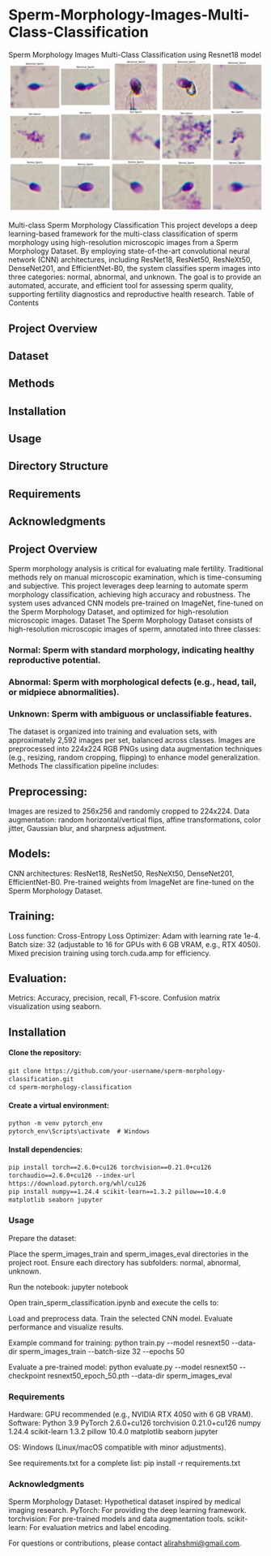 # Sperm-Morphology-Images-Multi-Class-Classification
Sperm Morphology Images Multi-Class Classification using Resnet18 model
![](https://github.com/alirzx/Sperm-Morphology-Images-Multi-Class-Classification/blob/main/plots/train_random_samples.png)



Multi-class Sperm Morphology Classification
This project develops a deep learning-based framework for the multi-class classification of sperm morphology using high-resolution microscopic images from a Sperm Morphology Dataset. By employing state-of-the-art convolutional neural network (CNN) architectures, including ResNet18, ResNet50, ResNeXt50, DenseNet201, and EfficientNet-B0, the system classifies sperm images into three categories: normal, abnormal, and unknown. The goal is to provide an automated, accurate, and efficient tool for assessing sperm quality, supporting fertility diagnostics and reproductive health research.
Table of Contents

## Project Overview
## Dataset
## Methods
## Installation
## Usage
## Directory Structure
## Requirements
## Acknowledgments

## Project Overview
Sperm morphology analysis is critical for evaluating male fertility. Traditional methods rely on manual microscopic examination, which is time-consuming and subjective. This project leverages deep learning to automate sperm morphology classification, achieving high accuracy and robustness. The system uses advanced CNN models pre-trained on ImageNet, fine-tuned on the Sperm Morphology Dataset, and optimized for high-resolution microscopic images.
Dataset
The Sperm Morphology Dataset consists of high-resolution microscopic images of sperm, annotated into three classes:

### Normal: Sperm with standard morphology, indicating healthy reproductive potential.
### Abnormal: Sperm with morphological defects (e.g., head, tail, or midpiece abnormalities).
### Unknown: Sperm with ambiguous or unclassifiable features.

The dataset is organized into training and evaluation sets, with approximately 2,592 images per set, balanced across classes. Images are preprocessed into 224x224 RGB PNGs using data augmentation techniques (e.g., resizing, random cropping, flipping) to enhance model generalization.
Methods
The classification pipeline includes:

## Preprocessing:
Images are resized to 256x256 and randomly cropped to 224x224.
Data augmentation: random horizontal/vertical flips, affine transformations, color jitter, Gaussian blur, and sharpness adjustment.


## Models:
CNN architectures: ResNet18, ResNet50, ResNeXt50, DenseNet201, EfficientNet-B0.
Pre-trained weights from ImageNet are fine-tuned on the Sperm Morphology Dataset.


## Training:
Loss function: Cross-Entropy Loss
Optimizer: Adam with learning rate 1e-4.
Batch size: 32 (adjustable to 16 for GPUs with 6 GB VRAM, e.g., RTX 4050).
Mixed precision training using torch.cuda.amp for efficiency.


## Evaluation:
Metrics: Accuracy, precision, recall, F1-score.
Confusion matrix visualization using seaborn.



## Installation

#### Clone the repository:
```
git clone https://github.com/your-username/sperm-morphology-classification.git
cd sperm-morphology-classification
```


#### Create a virtual environment:
```
python -m venv pytorch_env
pytorch_env\Scripts\activate  # Windows
```

#### Install dependencies:
```
pip install torch==2.6.0+cu126 torchvision==0.21.0+cu126 torchaudio==2.6.0+cu126 --index-url https://download.pytorch.org/whl/cu126
pip install numpy==1.24.4 scikit-learn==1.3.2 pillow==10.4.0 matplotlib seaborn jupyter
```


### Usage

Prepare the dataset:

Place the sperm_images_train and sperm_images_eval directories in the project root.
Ensure each directory has subfolders: normal, abnormal, unknown.


Run the notebook:
jupyter notebook

Open train_sperm_classification.ipynb and execute the cells to:

Load and preprocess data.
Train the selected CNN model.
Evaluate performance and visualize results.


Example command for training:
python train.py --model resnext50 --data-dir sperm_images_train --batch-size 32 --epochs 50


Evaluate a pre-trained model:
python evaluate.py --model resnext50 --checkpoint resnext50_epoch_50.pth --data-dir sperm_images_eval

### Requirements

Hardware: GPU recommended (e.g., NVIDIA RTX 4050 with 6 GB VRAM).
Software:
Python 3.9
PyTorch 2.6.0+cu126
torchvision 0.21.0+cu126
numpy 1.24.4
scikit-learn 1.3.2
pillow 10.4.0
matplotlib
seaborn
jupyter


OS: Windows (Linux/macOS compatible with minor adjustments).

See requirements.txt for a complete list:
pip install -r requirements.txt

### Acknowledgments

Sperm Morphology Dataset: Hypothetical dataset inspired by medical imaging research.
PyTorch: For providing the deep learning framework.
torchvision: For pre-trained models and data augmentation tools.
scikit-learn: For evaluation metrics and label encoding.

For questions or contributions, please contact alirahshmi@gmail.com.
